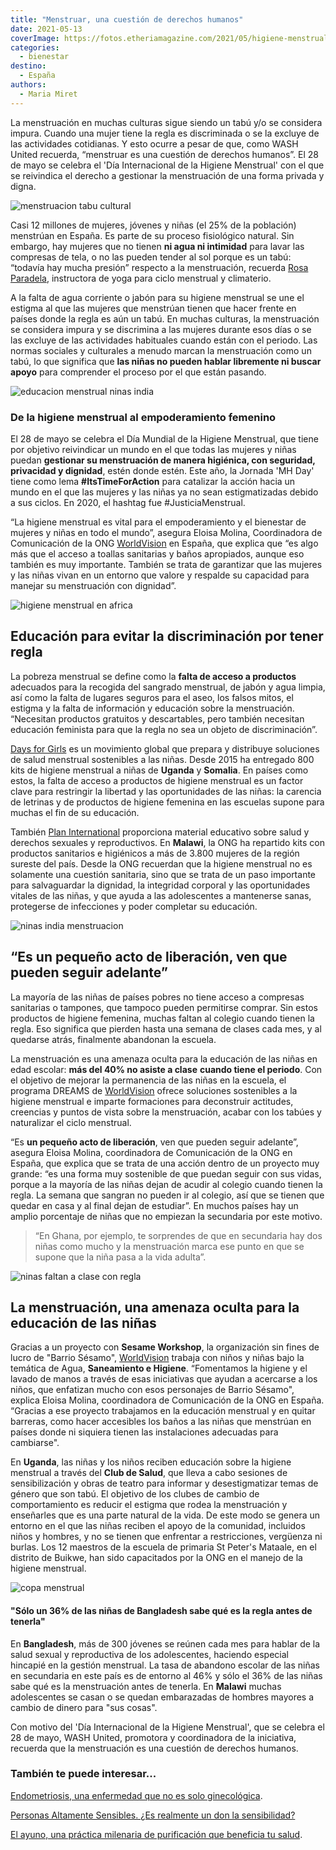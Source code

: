 ```yaml
---
title: "Menstruar, una cuestión de derechos humanos"
date: 2021-05-13
coverImage: https://fotos.etheriamagazine.com/2021/05/higiene-menstrual-plan-internacional.jpg
categories: 
  - bienestar
destino: 
  - España
authors: 
  - Maria Miret
---
```


La menstruación en muchas culturas sigue siendo un tabú y/o se considera impura. Cuando una mujer tiene la regla es discriminada o se la excluye de las actividades cotidianas. Y esto ocurre a pesar de que, como WASH United recuerda, “menstruar es una cuestión de derechos humanos”. El 28 de mayo se celebra el 'Día Internacional de la Higiene Menstrual' con el que se reivindica el derecho a gestionar la menstruación de una forma privada y digna.

![menstruacion tabu cultural](https://fotos.etheriamagazine.com/2021/05/menstruacion-mujeres-africa.jpg "La menstruación sigue siendo un tabú en muchas culturas. © Amevi Wisdom")

Casi 12 millones de mujeres, jóvenes y niñas (el 25% de la población) menstrúan en 
España. Es parte de su proceso fisiológico natural. Sin embargo, hay mujeres que no 
tienen **ni agua ni intimidad** para lavar las compresas de tela, o no las pueden tender 
al sol porque es un tabú: “todavía hay mucha presión” respecto a la menstruación, 
recuerda [Rosa Paradela](http://rosaparadela.com/), instructora de yoga para ciclo 
menstrual y climaterio. 

A la falta de agua corriente o jabón para su higiene menstrual se une el estigma al que 
las mujeres que menstrúan tienen que hacer frente en países donde la regla es aún un 
tabú. En muchas culturas, la menstruación se considera impura y se discrimina a las 
mujeres durante esos días o se las excluye de las actividades habituales cuando están 
con el periodo. Las normas sociales y culturales a menudo marcan la menstruación como un 
tabú, lo que significa que **las niñas no pueden hablar libremente ni buscar apoyo** 
para comprender el proceso por el que están pasando. 

![educacion menstrual ninas india](https://fotos.etheriamagazine.com/2021/05/Sunita-ONG-worldvision.jpg "Sunita ofrece información a las niñas. © ONG Worldvision")

### De la higiene menstrual al empoderamiento femenino

El 28 de mayo se celebra el Día Mundial de la Higiene Menstrual, que tiene por objetivo 
reivindicar un mundo en el que todas las mujeres y niñas puedan **gestionar su 
menstruación de manera higiénica, con seguridad, privacidad y dignidad**, estén donde 
estén. Este año, la Jornada 'MH Day' tiene como lema **#ItsTimeForAction** para 
catalizar la acción hacia un mundo en el que las mujeres y las niñas ya no sean 
estigmatizadas debido a sus ciclos. En 2020, el hashtag fue #JusticiaMenstrual. 

“La higiene menstrual es vital para el empoderamiento y el bienestar de mujeres y niñas 
en todo el mundo”, asegura Eloisa Molina, Coordinadora de Comunicación de la ONG [WorldVision](https://www.worldvision.es/) 
en España, que explica que “es algo más que el acceso a toallas sanitarias y baños 
apropiados, aunque eso también es muy importante. También se trata de garantizar que las 
mujeres y las niñas vivan en un entorno que valore y respalde su capacidad para manejar 
su menstruación con dignidad”. 

![higiene menstrual en africa](https://fotos.etheriamagazine.com/2021/05/higiene-menstrual-plan-internacional.jpg "© Plan Internacional ha repartido kits en Malawi.")

## Educación para evitar la discriminación por tener regla

La pobreza menstrual se define como la **falta de acceso a productos** adecuados para la 
recogida del sangrado menstrual, de jabón y agua limpia, así como la falta de lugares 
seguros para el aseo, los falsos mitos, el estigma y la falta de información y educación 
sobre la menstruación. “Necesitan productos gratuitos y descartables, pero también 
necesitan educación feminista para que la regla no sea un objeto de discriminación”. 

[Days for Girls](https://www.daysforgirls.org/) es un movimiento global que prepara y 
distribuye soluciones de salud menstrual sostenibles a las niñas. Desde 2015 ha 
entregado 800 kits de higiene menstrual a niñas de **Uganda** y **Somalia**. En países 
como estos, la falta de acceso a productos de higiene menstrual es un factor clave para 
restringir la libertad y las oportunidades de las niñas: la carencia de letrinas y de 
productos de higiene femenina en las escuelas supone para muchas el fin de su educación. 

También [Plan International](https://plan-international.es/) proporciona material 
educativo sobre salud y derechos sexuales y reproductivos. En **Malawi**, la ONG ha 
repartido kits con productos sanitarios e higiénicos a más de 3.800 mujeres de la región 
sureste del país. Desde la ONG recuerdan que la higiene menstrual no es solamente una 
cuestión sanitaria, sino que se trata de un paso importante para salvaguardar la 
dignidad, la integridad corporal y las oportunidades vitales de las niñas, y que ayuda a 
las adolescentes a mantenerse sanas, protegerse de infecciones y poder completar su 
educación. 

![ninas india menstruacion](https://fotos.etheriamagazine.com/2021/05/ninas-regla-en-india.jpg "Las niñas pierden hasta una semana de clase al mes. © Yogendra Singh")

## “Es un pequeño acto de liberación, ven que pueden seguir adelante”

La mayoría de las niñas de países pobres no tiene acceso a compresas sanitarias o 
tampones, que tampoco pueden permitirse comprar. Sin estos productos de higiene 
femenina, muchas faltan al colegio cuando tienen la regla. Eso significa que pierden 
hasta una semana de clases cada mes, y al quedarse atrás, finalmente abandonan la 
escuela. 

La menstruación es una amenaza oculta para la educación de las niñas en edad escolar: 
**más del 40% no asiste a clase** **cuando tiene el periodo**. Con el objetivo de 
mejorar la permanencia de las niñas en la escuela, el programa DREAMS de [WorldVision](https://www.worldvision.es/) 
ofrece soluciones sostenibles a la higiene menstrual e imparte formaciones para 
deconstruir actitudes, creencias y puntos de vista sobre la menstruación, acabar con los 
tabúes y naturalizar el ciclo menstrual. 

“Es **un pequeño acto de liberación**, ven que pueden seguir adelante”, asegura Eloisa 
Molina, coordinadora de Comunicación de la ONG en España, que explica que se trata de 
una acción dentro de un proyecto muy grande: “es una forma muy sostenible de que puedan 
seguir con sus vidas, porque a la mayoría de las niñas dejan de acudir al colegio cuando 
tienen la regla. La semana que sangran no pueden ir al colegio, así que se tienen que 
quedar en casa y al final dejan de estudiar”. En muchos países hay un amplio porcentaje 
de niñas que no empiezan la secundaria por este motivo. 

> “En Ghana, por ejemplo, te sorprendes de que en secundaria hay dos niñas como mucho y la 
> menstruación marca ese punto en que se supone que la niña pasa a la vida adulta”. 

![ninas faltan a clase con regla](https://fotos.etheriamagazine.com/2021/05/menstruacion-ninas-colegios.jpg "Durante los días de menstruación las niñas no van a clase. © Nikhita S.")

## La menstruación, una amenaza oculta para la educación de las niñas

Gracias a un proyecto con **Sesame Workshop**, la organización sin fines de lucro de 
"Barrio Sésamo", [WorldVision](https://www.worldvision.es/) trabaja con niños y niñas 
bajo la temática de Agua, **Saneamiento e Higiene**. “Fomentamos la higiene y el lavado 
de manos a través de esas iniciativas que ayudan a acercarse a los niños, que enfatizan 
mucho con esos personajes de Barrio Sésamo", explica Eloisa Molina, coordinadora de 
Comunicación de la ONG en España. “Gracias a ese proyecto trabajamos en la educación 
menstrual y en quitar barreras, como hacer accesibles los baños a las niñas que 
menstrúan en países donde ni siquiera tienen las instalaciones adecuadas para 
cambiarse". 

En **Uganda**, las niñas y los niños reciben educación sobre la higiene menstrual a 
través del **Club de Salud**, que lleva a cabo sesiones de sensibilización y obras de 
teatro para informar y desestigmatizar temas de género que son tabú. El objetivo de los 
clubes de cambio de comportamiento es reducir el estigma que rodea la menstruación y 
enseñarles que es una parte natural de la vida. De este modo se genera un entorno en el 
que las niñas reciben el apoyo de la comunidad, incluidos niños y hombres, y no se 
tienen que enfrentar a restricciones, vergüenza ni burlas. Los 12 maestros de la escuela 
de primaria St Peter's Mataale, en el distrito de Buikwe, han sido capacitados por la 
ONG en el manejo de la higiene menstrual. 

![copa menstrual](https://fotos.etheriamagazine.com/2021/05/copa-menstrual-ninas-educacion.jpg "Copa menstrual. © Oana Cristina")

#### "Sólo un 36% de las niñas de Bangladesh sabe qué es la regla antes de tenerla"

En **Bangladesh**, más de 300 jóvenes se reúnen cada mes para hablar de la salud sexual 
y reproductiva de los adolescentes, haciendo especial hincapié en la gestión menstrual. 
La tasa de abandono escolar de las niñas en secundaria en este país es de entorno al 46% 
y sólo el 36% de las niñas sabe qué es la menstruación antes de tenerla. En **Malawi** 
muchas adolescentes se casan o se quedan embarazadas de hombres mayores a cambio de 
dinero para "sus cosas". 

Con motivo del 'Día Internacional de la Higiene Menstrual', que se celebra el 28 de 
mayo, WASH United, promotora y coordinadora de la iniciativa, recuerda que la 
menstruación es una cuestión de derechos humanos. 

### También te puede interesar...

[Endometriosis, una enfermedad que no es solo 
ginecológica](https://etheriamagazine.com/2021/03/15/que-es-endometriosis-sintomas-y-cuidados/). 

[Personas Altamente Sensibles. ¿Es realmente un don la 
sensibilidad?](https://etheriamagazine.com/2020/11/25/personas-altamente-sensibles-es-realmente-un-don-la-sensibilidad/) 

[El ayuno, una práctica milenaria de purificación que beneficia tu 
salud](https://etheriamagazine.com/2021/02/17/beneficios-del-ayuno-intermitente-para-la-salud/).
